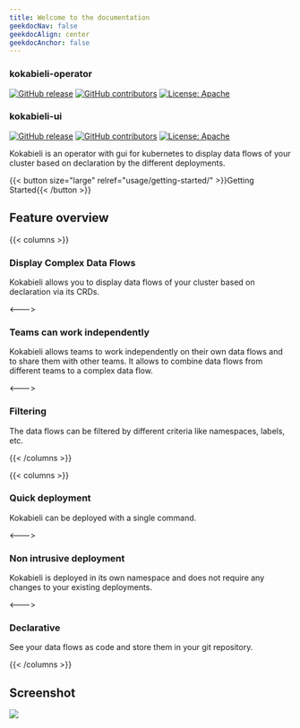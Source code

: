 ```yaml
---
title: Welcome to the documentation
geekdocNav: false
geekdocAlign: center
geekdocAnchor: false
---
```


### kokabieli-operator
<!-- markdownlint-capture -->
<!-- markdownlint-disable MD033 -->

<span class="badge-placeholder">[![GitHub release](https://img.shields.io/github/v/release/kokabieli/kokabieli-operator)](https://github.com/kokabieli/kokabieli-operator/releases/latest)</span>
<span class="badge-placeholder">[![GitHub contributors](https://img.shields.io/github/contributors/kokabieli/kokabieli-operator)](https://github.com/kokabieli/kokabieli-operator/graphs/contributors)</span>
<span class="badge-placeholder">[![License: Apache](https://img.shields.io/github/license/kokabieli/kokabieli-operator)](https://github.com/kokabieli/kokabieli-operator/blob/main/LICENSE)</span>

<!-- markdownlint-capture -->
<!-- markdownlint-disable MD033 -->
### kokabieli-ui
<!-- markdownlint-restore -->
<span class="badge-placeholder">[![GitHub release](https://img.shields.io/github/v/release/kokabieli/kokabieli-ui)](https://github.com/kokabieli/kokabieli-ui/releases/latest)</span>
<span class="badge-placeholder">[![GitHub contributors](https://img.shields.io/github/contributors/kokabieli/kokabieli-ui)](https://github.com/kokabieli/kokabieli-ui/graphs/contributors)</span>
<span class="badge-placeholder">[![License: Apache](https://img.shields.io/github/license/kokabieli/kokabieli-ui)](https://github.com/kokabieli/kokabieli-ui/blob/main/LICENSE)</span>


<!-- markdownlint-restore -->

Kokabieli is an operator with gui for kubernetes to display data flows of your cluster based on declaration by the different deployments.


{{< button size="large" relref="usage/getting-started/" >}}Getting Started{{< /button >}}

## Feature overview

{{< columns >}}

### Display Complex Data Flows

Kokabieli allows you to display data flows of your cluster based on declaration via its CRDs.

<--->

### Teams can work independently

Kokabieli allows teams to work independently on their own data flows and to share them with other teams. 
It allows to combine data flows from different teams to a complex data flow.

<--->

### Filtering

The data flows can be filtered by different criteria like namespaces, labels, etc.

{{< /columns >}}

{{< columns >}}

### Quick deployment

Kokabieli can be deployed with a single command.

<--->

### Non intrusive deployment

Kokabieli is deployed in its own namespace and does not require any changes to your existing deployments.

<--->

### Declarative

See your data flows as code and store them in your git repository.

{{< /columns >}}

## Screenshot
<img src="show-kokabieli.png">